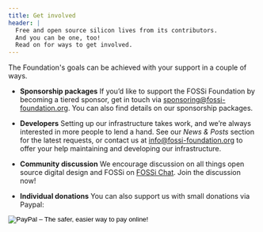 ```yaml
---
title: Get involved
header: |
  Free and open source silicon lives from its contributors.
  And you can be one, too!
  Read on for ways to get involved.
---
```


The Foundation's goals can be achieved with your support in a couple of ways.

- **Sponsorship packages**
  If you’d like to support the FOSSi Foundation by becoming a tiered sponsor, get in touch via 
[sponsoring@fossi-foundation.org](mailto:info@fossi-foundation.org).
 You can also find details on our sponsorship packages.

- **Developers** 
  Setting up our infrastructure takes work, and we’re always interested in more people to lend a hand.
  See our *News & Posts* section for the latest requests, or contact us at [info@fossi-foundation.org](mailto:info@fossi-foundation.org) to offer your help maintaining and developing our infrastructure.

- **Community discussion** 
  We encourage discussion on all things open source digital design and FOSSi on [FOSSi Chat](https://fossi-chat.org).
Join the discussion now!

- **Individual donations**
  You can also support us with small donations via Paypal:


<form action="https://www.paypal.com/cgi-bin/webscr" method="post" target="_top" class="text-center">
<input type="hidden" name="cmd" value="_s-xclick" />
<input type="hidden" name="hosted_button_id" value="QHKDZY6XM44YN" />
<input type="image" src="https://www.paypalobjects.com/en_US/GB/i/btn/btn_donateCC_LG.gif" border="0" name="submit" alt="PayPal – The safer, easier way to pay
online!" />
</form>
